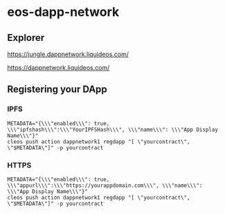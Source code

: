 # eos-dapp-network

## Explorer

https://jungle.dappnetwork.liquideos.com/

https://dappnetwork.liquideos.com/

## Registering your DApp
### IPFS
```
METADATA="{\\\"enabled\\\": true, \\\"ipfshash\\\":\\\"YourIPFSHash\\\", \\\"name\\\": \\\"App Display Name\\\"}"
cleos push action dappnetwork1 regdapp "[ \"yourcontract\", \"$METADATA\"]" -p yourcontract
```
### HTTPS
```
METADATA="{\\\"enabled\\\": true, \\\"appurl\\\":\\\"https://yourappdomain.com\\\", \\\"name\\\": \\\"App Display Name\\\"}"
cleos push action dappnetwork1 regdapp "[ \"yourcontract\", \"$METADATA\"]" -p yourcontract
```

